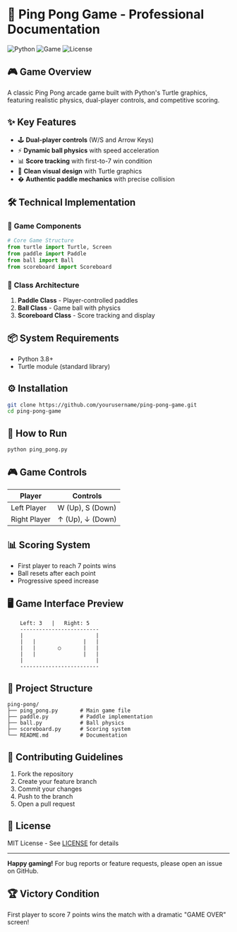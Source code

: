 # 🏓 **Ping Pong Game** - Professional Documentation

![Python](https://img.shields.io/badge/Python-3.8+-blue?logo=python)
![Game](https://img.shields.io/badge/Genre-Arcade%20Sports-green)
![License](https://img.shields.io/badge/License-MIT-orange)

## 🎮 **Game Overview**
A classic Ping Pong arcade game built with Python's Turtle graphics, featuring realistic physics, dual-player controls, and competitive scoring.

## ✨ **Key Features**
- 🕹️ **Dual-player controls** (W/S and Arrow Keys)
- ⚡ **Dynamic ball physics** with speed acceleration
- 📊 **Score tracking** with first-to-7 win condition
- 🎨 **Clean visual design** with Turtle graphics
- � **Authentic paddle mechanics** with precise collision

## 🛠️ **Technical Implementation**

### 🏓 **Game Components**
```python
# Core Game Structure
from turtle import Turtle, Screen
from paddle import Paddle
from ball import Ball
from scoreboard import Scoreboard
```

### 🎯 **Class Architecture**
1. **Paddle Class** - Player-controlled paddles
2. **Ball Class** - Game ball with physics
3. **Scoreboard Class** - Score tracking and display

## 📦 **System Requirements**
- Python 3.8+
- Turtle module (standard library)

## ⚙️ **Installation**
```bash
git clone https://github.com/yourusername/ping-pong-game.git
cd ping-pong-game
```

## 🚀 **How to Run**
```bash
python ping_pong.py
```

## 🎮 **Game Controls**
| Player | Controls |
|--------|----------|
| Left Player | W (Up), S (Down) |
| Right Player | ↑ (Up), ↓ (Down) |

## 📊 **Scoring System**
- First player to reach 7 points wins
- Ball resets after each point
- Progressive speed increase

## 🖥️ **Game Interface Preview**
```
    Left: 3   |   Right: 5
    -------------------------
    |                       |
    |   |               |   |
    |   |       ○       |   |
    |   |               |   |
    |                       |
    -------------------------
```

## 📂 **Project Structure**
```
ping-pong/
├── ping_pong.py       # Main game file
├── paddle.py          # Paddle implementation
├── ball.py            # Ball physics
├── scoreboard.py      # Scoring system
└── README.md          # Documentation
```

## 🤝 **Contributing Guidelines**
1. Fork the repository
2. Create your feature branch
3. Commit your changes
4. Push to the branch
5. Open a pull request

## 📜 **License**
MIT License - See [LICENSE](LICENSE) for details

---

**Happy gaming!** For bug reports or feature requests, please open an issue on GitHub.

## 🏆 **Victory Condition**
First player to score 7 points wins the match with a dramatic "GAME OVER" screen!

